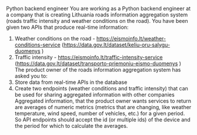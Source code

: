 Python backend engineer
You are working as a Python backend engineer at a company that is creating Lithuania roads information aggregation system (roads traffic intensity and weather conditions on the road). You have been given two APIs that produce real-time information:
1. Weather conditions on the road - https://eismoinfo.lt/weather-conditions-service (https://data.gov.lt/dataset/keliu-oru-salygu-duomenys )
2. Traffic intensity - https://eismoinfo.lt/traffic-intensity-service (https://data.gov.lt/dataset/transporto-priemoniu-eismo-duomenys )
The product owner of the roads information aggregation system has asked you to:
1. Store data from real-time APIs in the database
2. Create two endpoints (weather conditions and traffic intensity) that can be used for
sharing aggregated information with other companies
Aggregated information, that the product owner wants services to return are averages of numeric metrics (metrics that are changing, like weather temperature, wind speed, number of vehicles, etc.) for a given period. So API endpoints should accept the id (or multiple ids) of the device and the period for which to calculate the averages.